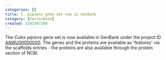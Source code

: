 ```yaml
---
categories: []
title: C. pipiens gene set now in GenBank
category: [VectorBase]
created: 1203397200
---
```

The <i>Culex pipiens</i> gene set is now available in GenBank under the project ID <a href="http://www.ncbi.nlm.nih.gov/entrez/viewer.fcgi?db=nuccore&id=145473533">AAWU00000000</a>. The genes and the proteins are available as 'features' via the scaffolds entries - the proteins are also available through the protein section of  NCBI.
